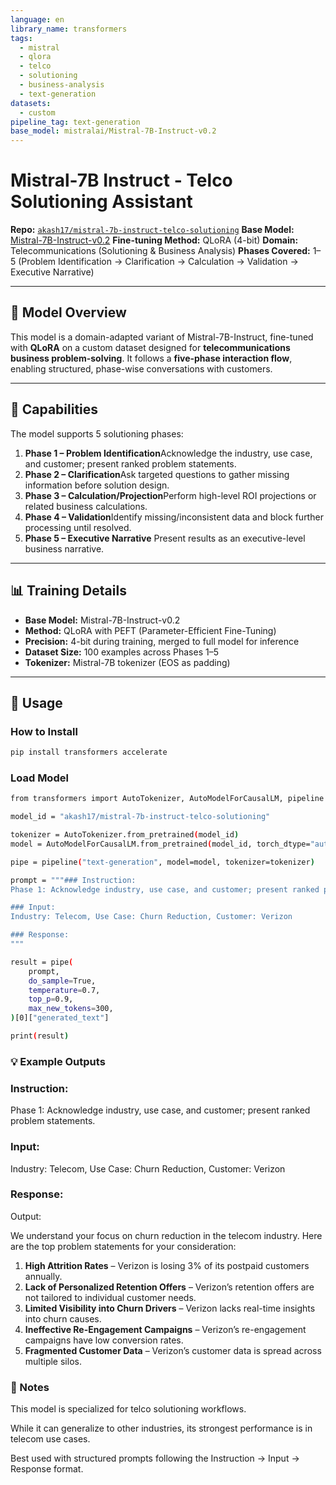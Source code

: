 ```yaml
---
language: en
library_name: transformers
tags:
  - mistral
  - qlora
  - telco
  - solutioning
  - business-analysis
  - text-generation
datasets:
  - custom
pipeline_tag: text-generation
base_model: mistralai/Mistral-7B-Instruct-v0.2
---
```


# Mistral-7B Instruct - Telco Solutioning Assistant

**Repo:** [`akash17/mistral-7b-instruct-telco-solutioning`](https://huggingface.co/akash17/mistral-7b-instruct-telco-solutioning)
**Base Model:** [Mistral-7B-Instruct-v0.2](https://huggingface.co/mistralai/Mistral-7B-Instruct-v0.2)
**Fine-tuning Method:** QLoRA (4-bit)
**Domain:** Telecommunications (Solutioning & Business Analysis)
**Phases Covered:** 1–5 (Problem Identification → Clarification → Calculation → Validation → Executive Narrative)

---

## 📄 Model Overview

This model is a domain-adapted variant of Mistral-7B-Instruct, fine-tuned with **QLoRA** on a custom dataset designed for **telecommunications business problem-solving**.
It follows a **five-phase interaction flow**, enabling structured, phase-wise conversations with customers.

---

## 🧠 Capabilities

The model supports 5 solutioning phases:

1. **Phase 1 – Problem Identification**Acknowledge the industry, use case, and customer; present ranked problem statements.
2. **Phase 2 – Clarification**Ask targeted questions to gather missing information before solution design.
3. **Phase 3 – Calculation/Projection**Perform high-level ROI projections or related business calculations.
4. **Phase 4 – Validation**Identify missing/inconsistent data and block further processing until resolved.
5. **Phase 5 – Executive Narrative**
   Present results as an executive-level business narrative.

---

## 📊 Training Details

- **Base Model:** Mistral-7B-Instruct-v0.2
- **Method:** QLoRA with PEFT (Parameter-Efficient Fine-Tuning)
- **Precision:** 4-bit during training, merged to full model for inference
- **Dataset Size:** 100 examples across Phases 1–5
- **Tokenizer:** Mistral-7B tokenizer (EOS as padding)

---

## 🚀 Usage

### How to Install

```bash
pip install transformers accelerate
```

### Load Model

```bash
from transformers import AutoTokenizer, AutoModelForCausalLM, pipeline

model_id = "akash17/mistral-7b-instruct-telco-solutioning"

tokenizer = AutoTokenizer.from_pretrained(model_id)
model = AutoModelForCausalLM.from_pretrained(model_id, torch_dtype="auto", device_map="auto")

pipe = pipeline("text-generation", model=model, tokenizer=tokenizer)

prompt = """### Instruction:
Phase 1: Acknowledge industry, use case, and customer; present ranked problem statements.

### Input:
Industry: Telecom, Use Case: Churn Reduction, Customer: Verizon

### Response:
"""

result = pipe(
    prompt,
    do_sample=True,
    temperature=0.7,
    top_p=0.9,
    max_new_tokens=300,
)[0]["generated_text"]

print(result)

```

### 💡 Example Outputs

### Instruction:

Phase 1: Acknowledge industry, use case, and customer; present ranked problem statements.

### Input:

Industry: Telecom, Use Case: Churn Reduction, Customer: Verizon

### Response:

Output:

We understand your focus on churn reduction in the telecom industry. Here are the top problem statements for your consideration:

1. **High Attrition Rates** – Verizon is losing 3% of its postpaid customers annually.
2. **Lack of Personalized Retention Offers** – Verizon’s retention offers are not tailored to individual customer needs.
3. **Limited Visibility into Churn Drivers** – Verizon lacks real-time insights into churn causes.
4. **Ineffective Re-Engagement Campaigns** – Verizon’s re-engagement campaigns have low conversion rates.
5. **Fragmented Customer Data** – Verizon’s customer data is spread across multiple silos.

### 📌 Notes

This model is specialized for telco solutioning workflows.

While it can generalize to other industries, its strongest performance is in telecom use cases.

Best used with structured prompts following the Instruction → Input → Response format.
